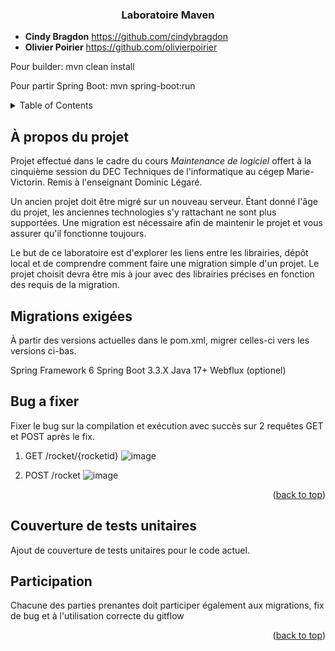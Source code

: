 <h3 align="center">Laboratoire Maven</h3>


- **Cindy Bragdon** https://github.com/cindybragdon
- **Olivier Poirier** https://github.com/olivierpoirier

Pour builder:
    mvn clean install

Pour partir Spring Boot:
    mvn spring-boot:run
    

<!-- TABLE OF CONTENTS -->
<details>
  <summary>Table of Contents</summary>
  <ol>
    <li>
      <a href="#à-propos-du-projet">À propos du projet</a>
    </li>
    <li><a href="#migrations-exigées">Migrations exigées</a></li>
    <li><a href="#bug-a-fixer">Bug a fixer</a></li>
    <li><a href="#couverture-de-tests-unitaires">Couverture de tests unitaires</a></li>
    <li><a href="#participation">Participation</a></li>
  </ol>
</details>



<!-- ABOUT THE PROJECT -->
## À propos du projet

Projet effectué dans le cadre du cours *Maintenance de logiciel* offert à la cinquième session du DEC Techniques de l'informatique au cégep Marie-Victorin.  Remis à l'enseignant Dominic Légaré.

Un ancien projet doit être migré sur un nouveau serveur. Étant donné l'âge du projet, les anciennes technologies s'y rattachant ne sont plus supportées. Une migration est nécessaire afin de maintenir le projet et vous assurer qu'il fonctionne toujours.

Le but de ce laboratoire est d'explorer les liens entre les librairies, dépôt local et de comprendre comment faire une migration simple d'un projet. Le projet choisit devra être mis à jour avec des librairies précises en fonction des requis de la migration.


<!-- MIGRATIONS -->
## Migrations exigées

À partir des versions actuelles dans le pom.xml, migrer celles-ci vers les versions ci-bas.

Spring Framework 6
Spring Boot 3.3.X
Java 17+
Webflux (optionel)


<!-- BUG -->
## Bug a fixer

Fixer le bug sur la compilation et exécution avec succès sur 2 requêtes GET et POST après le fix.

1. GET /rocket/{rocketid}
   ![image](https://github.com/user-attachments/assets/a8445f24-68d4-4444-bb4b-a41a76c248dc)

2. POST /rocket
    ![image](https://github.com/user-attachments/assets/b415b5dc-123b-4e68-a0ce-16b85456c030)


<p align="right">(<a href="#readme-top">back to top</a>)</p>



<!-- TEST -->
## Couverture de tests unitaires

Ajout de couverture de tests unitaires pour le code actuel. 



<!-- PARTICIPATION -->
## Participation

Chacune des parties prenantes doit participer également aux migrations, fix de bug et à l'utilisation correcte du gitflow

<p align="right">(<a href="#readme-top">back to top</a>)</p>




